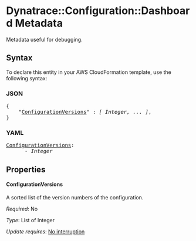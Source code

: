 # Dynatrace::Configuration::Dashboard Metadata

Metadata useful for debugging.

## Syntax

To declare this entity in your AWS CloudFormation template, use the following syntax:

### JSON

<pre>
{
    "<a href="#configurationversions" title="ConfigurationVersions">ConfigurationVersions</a>" : <i>[ Integer, ... ]</i>,
}
</pre>

### YAML

<pre>
<a href="#configurationversions" title="ConfigurationVersions">ConfigurationVersions</a>: <i>
      - Integer</i>
</pre>

## Properties

#### ConfigurationVersions

A sorted list of the version numbers of the configuration.

_Required_: No

_Type_: List of Integer

_Update requires_: [No interruption](https://docs.aws.amazon.com/AWSCloudFormation/latest/UserGuide/using-cfn-updating-stacks-update-behaviors.html#update-no-interrupt)

